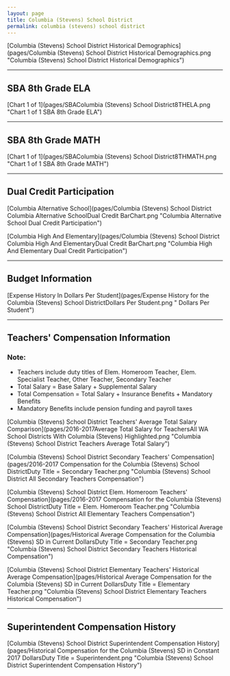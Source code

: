 ```yaml
---
layout: page
title: Columbia (Stevens) School District
permalink: columbia (stevens) school district
---
```



[Columbia (Stevens) School District Historical Demographics](pages/Columbia (Stevens) School District Historical Demographics.png "Columbia (Stevens) School District Historical Demographics")

___

## SBA 8th Grade ELA

[Chart 1 of 1](pages/SBAColumbia (Stevens) School District8THELA.png "Chart 1 of 1 SBA 8th Grade ELA")


___

## SBA 8th Grade MATH

[Chart 1 of 1](pages/SBAColumbia (Stevens) School District8THMATH.png "Chart 1 of 1 SBA 8th Grade MATH")


___

## Dual Credit Participation

[Columbia Alternative School](pages/Columbia (Stevens) School District Columbia Alternative SchoolDual Credit BarChart.png "Columbia Alternative School Dual Credit Participation")

[Columbia High And Elementary](pages/Columbia (Stevens) School District Columbia High And ElementaryDual Credit BarChart.png "Columbia High And Elementary Dual Credit Participation")


___

## Budget Information

[Expense History In Dollars Per Student](pages/Expense History for the Columbia (Stevens) School DistrictDollars Per Student.png " Dollars Per Student")


___

## Teachers' Compensation Information
### Note:
- Teachers include duty titles of Elem. Homeroom Teacher, Elem. Specialist Teacher, Other Teacher, Secondary Teacher
- Total Salary = Base Salary + Supplemental Salary
- Total Compensation = Total Salary + Insurance Benefits + Mandatory Benefits
- Mandatory Benefits include pension funding and payroll taxes

[Columbia (Stevens) School District Teachers' Average Total Salary Comparison](pages/2016-2017Average Total Salary for TeachersAll WA School Districts With Columbia (Stevens) Highlighted.png "Columbia (Stevens) School District Teachers Average Total Salary")

[Columbia (Stevens) School District Secondary Teachers' Compensation](pages/2016-2017 Compensation for the Columbia (Stevens) School DistrictDuty Title = Secondary Teacher.png "Columbia (Stevens) School District All Secondary Teachers Compensation")

[Columbia (Stevens) School District Elem. Homeroom Teachers' Compensation](pages/2016-2017 Compensation for the Columbia (Stevens) School DistrictDuty Title = Elem. Homeroom Teacher.png "Columbia (Stevens) School District All Elementary Teachers Compensation")

[Columbia (Stevens) School District Secondary Teachers' Historical Average Compensation](pages/Historical Average Compensation for the Columbia (Stevens) SD in Current DollarsDuty Title = Secondary Teacher.png "Columbia (Stevens) School District Secondary Teachers Historical Compensation")

[Columbia (Stevens) School District Elementary Teachers' Historical Average Compensation](pages/Historical Average Compensation for the Columbia (Stevens) SD in Current DollarsDuty Title = Elementary Teacher.png "Columbia (Stevens) School District Elementary Teachers Historical Compensation")


___

## Superintendent Compensation History

[Columbia (Stevens) School District Superintendent Compensation History](pages/Historical Compensation for the Columbia (Stevens) SD in Constant 2017 DollarsDuty Title = Superintendent.png "Columbia (Stevens) School District Superintendent Compensation History")

